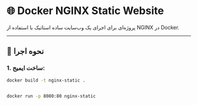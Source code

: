 # 🌐 Docker NGINX Static Website

پروژه‌ای برای اجرای یک وب‌سایت ساده استاتیک با استفاده از NGINX در Docker.

---

## 🚀 نحوه اجرا

### 1. ساخت ایمیج:

```bash
docker build -t nginx-static .


docker run -p 8080:80 nginx-static
